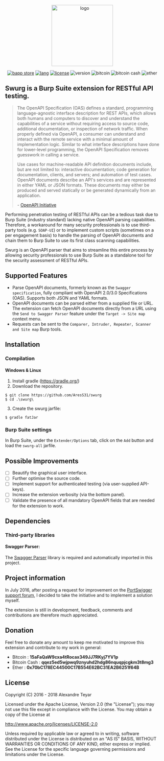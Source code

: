 <p align="center">
  <img alt="logo" src="https://raw.githubusercontent.com/AresS31/swurg/dev/images/logo3.png" height="200">
  <p align="center">
      <a href="https://portswigger.net/bappstore/6bf7574b632847faaaa4eb5e42f1757c"><img alt="bapp store" src="https://img.shields.io/badge/BApp-Published-orange.svg"></a>
      <a href="https://www.java.com"><img alt="lang" src="https://img.shields.io/badge/Lang-Java-blue.svg"></a>
      <a href="https://opensource.org/licenses/Apache-2.0"><img alt="license" src="https://img.shields.io/badge/License-Apache%202.0-red.svg"></a>
      <img alt="version" src="https://img.shields.io/badge/Version-2.3-green.svg">
      <img alt="bitcoin" src="https://img.shields.io/badge/Bitcoin-15aFaQaW9cxa4tRocax349JJ7RKyj7YV1p-yellow.svg">
      <img alt="bitcoin cash" src="https://img.shields.io/badge/Bitcoin%20Cash-qqez5ed5wjpwq9znyuhd2hdg86nquqpjcgkm3t8mg3-yellow.svg">
      <img alt="ether" src="https://img.shields.io/badge/Ether-0x70bC178EC44500C17B554E62BC31EA2B6251f64B-yellow.svg">
  </p>
</p>

## Swurg is a Burp Suite extension for RESTful API testing.
> The OpenAPI Specification (OAS) defines a standard, programming language-agnostic interface description for REST APIs, which allows both humans and computers to discover and understand the capabilities of a service without requiring access to source code, additional documentation, or inspection of network traffic. When properly defined via OpenAPI, a consumer can understand and interact with the remote service with a minimal amount of implementation logic. Similar to what interface descriptions have done for lower-level programming, the OpenAPI Specification removes guesswork in calling a service. 
> 
> Use cases for machine-readable API definition documents include, but are not limited to: interactive documentation; code generation for documentation, clients, and servers; and automation of test cases. OpenAPI documents describe an API's services and are represented in either YAML or JSON formats. These documents may either be produced and served statically or be generated dynamically from an application.
> 
> \- [OpenAPI Initiative](https://github.com/OAI/OpenAPI-Specification)

Performing penetration testing of RESTful APIs can be a tedious task due to Burp Suite (industry standard) lacking native OpenAPI parsing capabilities. Therefore, a workaround for many security professionals is to use third-party tools (e.g. `SOAP-UI`) or to implement custom scripts (sometimes on a per engagement basis) to handle the parsing of OpenAPI documents and chain them to Burp Suite to use its first class scanning capabilities.

Swurg is an OpenAPI parser that aims to streamline this entire process by allowing security professionals to use Burp Suite as a standalone tool for the security assessment of RESTful APIs.

## Supported Features
* Parse OpenAPI documents, formerly known as the `Swagger specification`, fully compliant with OpenAPI 2.0/3.0 Specifications (OAS). Supports both JSON and YAML formats.
* OpenAPI documents can be parsed either from a supplied file or URL. The extension can fetch OpenAPI documents directly from a URL using the `Send to Swagger Parser` feature under the `Target -> Site map` context menu.
* Requests can be sent to the `Comparer, Intruder, Repeater, Scanner and Site map` Burp tools.

## Installation
### Compilation 
#### Windows & Linux
1. Install gradle (<https://gradle.org/>)
2. Download the repository.
```console
$ git clone https://github.com/AresS31/swurg
$ cd .\swurg\
```
3. Create the swurg jarfile:
```console
$ gradle fatJar
```

### Burp Suite settings
In Burp Suite, under the `Extender/Options` tab, click on the `Add` button and load the `swurg-all` jarfile. 

## Possible Improvements
- [ ] Beautify the graphical user interface.
- [ ] Further optimise the source code.
- [ ] Implement support for authenticated testing (via user-supplied API-keys).
- [ ] Increase the extension verbosity (via the bottom panel).
- [ ] Validate the presence of all mandatory OpenAPI fields that are needed for the extension to work.

## Dependencies
### Third-party libraries
#### Swagger Parser:
The [Swagger Parser](https://mvnrepository.com/artifact/io.swagger.parser.v3/swagger-parser) library is required and automatically imported in this project.

## Project information
In July 2016, after posting a request for improvement on the [PortSwigger support forum](https://support.portswigger.net/customer/portal/questions/16358278-swagger-parser-and-wsdler-improvement), I decided to take the initiative and to implement a solution myself.

The extension is still in development, feedback, comments and contributions are therefore much appreciated.

## Donation
Feel free to donate any amount to keep me motivated to improve this extension and contribute to my work in general:
* Bitcoin       : **15aFaQaW9cxa4tRocax349JJ7RKyj7YV1p**
* Bitcoin Cash  : **qqez5ed5wjpwq9znyuhd2hdg86nquqpjcgkm3t8mg3**
* Ether         : **0x70bC178EC44500C17B554E62BC31EA2B6251f64B**

## License
Copyright (C) 2016 - 2018 Alexandre Teyar

Licensed under the Apache License, Version 2.0 (the "License");
you may not use this file except in compliance with the License.
You may obtain a copy of the License at

<http://www.apache.org/licenses/LICENSE-2.0>

Unless required by applicable law or agreed to in writing, software
distributed under the License is distributed on an "AS IS" BASIS,
WITHOUT WARRANTIES OR CONDITIONS OF ANY KIND, either express or implied.
See the License for the specific language governing permissions and
limitations under the License.
